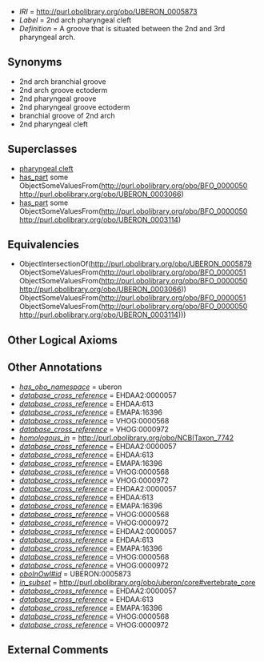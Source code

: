  * *IRI* = http://purl.obolibrary.org/obo/UBERON_0005873
 * *Label* = 2nd arch pharyngeal cleft
 * *Definition* = A groove that is situated between the 2nd and 3rd pharyngeal arch.

## Synonyms

 * 2nd arch branchial groove
 * 2nd arch groove ectoderm
 * 2nd pharyngeal groove
 * 2nd pharyngeal groove ectoderm
 * branchial groove of 2nd arch
 * 2nd pharyngeal cleft

## Superclasses

 * [pharyngeal cleft](../../UBERON/79/UBERON_0005879.md)
 * [has_part](../../BFO/51/BFO_0000051.md) some ObjectSomeValuesFrom(<http://purl.obolibrary.org/obo/BFO_0000050> <http://purl.obolibrary.org/obo/UBERON_0003066>)
 * [has_part](../../BFO/51/BFO_0000051.md) some ObjectSomeValuesFrom(<http://purl.obolibrary.org/obo/BFO_0000050> <http://purl.obolibrary.org/obo/UBERON_0003114>)

## Equivalencies

 * ObjectIntersectionOf(<http://purl.obolibrary.org/obo/UBERON_0005879> ObjectSomeValuesFrom(<http://purl.obolibrary.org/obo/BFO_0000051> ObjectSomeValuesFrom(<http://purl.obolibrary.org/obo/BFO_0000050> <http://purl.obolibrary.org/obo/UBERON_0003066>)) ObjectSomeValuesFrom(<http://purl.obolibrary.org/obo/BFO_0000051> ObjectSomeValuesFrom(<http://purl.obolibrary.org/obo/BFO_0000050> <http://purl.obolibrary.org/obo/UBERON_0003114>)))

## Other Logical Axioms


## Other Annotations

 * *[has_obo_namespace](../../ce/oboInOwl#hasOBONamespace.md)* = uberon
 * *[database_cross_reference](../../ef/oboInOwl#hasDbXref.md)* = EHDAA2:0000057
 * *[database_cross_reference](../../ef/oboInOwl#hasDbXref.md)* = EHDAA:613
 * *[database_cross_reference](../../ef/oboInOwl#hasDbXref.md)* = EMAPA:16396
 * *[database_cross_reference](../../ef/oboInOwl#hasDbXref.md)* = VHOG:0000568
 * *[database_cross_reference](../../ef/oboInOwl#hasDbXref.md)* = VHOG:0000972
 * *[homologous_in](../../core#homologous/in/core#homologous_in.md)* = http://purl.obolibrary.org/obo/NCBITaxon_7742
 * *[database_cross_reference](../../ef/oboInOwl#hasDbXref.md)* = EHDAA2:0000057
 * *[database_cross_reference](../../ef/oboInOwl#hasDbXref.md)* = EHDAA:613
 * *[database_cross_reference](../../ef/oboInOwl#hasDbXref.md)* = EMAPA:16396
 * *[database_cross_reference](../../ef/oboInOwl#hasDbXref.md)* = VHOG:0000568
 * *[database_cross_reference](../../ef/oboInOwl#hasDbXref.md)* = VHOG:0000972
 * *[database_cross_reference](../../ef/oboInOwl#hasDbXref.md)* = EHDAA2:0000057
 * *[database_cross_reference](../../ef/oboInOwl#hasDbXref.md)* = EHDAA:613
 * *[database_cross_reference](../../ef/oboInOwl#hasDbXref.md)* = EMAPA:16396
 * *[database_cross_reference](../../ef/oboInOwl#hasDbXref.md)* = VHOG:0000568
 * *[database_cross_reference](../../ef/oboInOwl#hasDbXref.md)* = VHOG:0000972
 * *[database_cross_reference](../../ef/oboInOwl#hasDbXref.md)* = EHDAA2:0000057
 * *[database_cross_reference](../../ef/oboInOwl#hasDbXref.md)* = EHDAA:613
 * *[database_cross_reference](../../ef/oboInOwl#hasDbXref.md)* = EMAPA:16396
 * *[database_cross_reference](../../ef/oboInOwl#hasDbXref.md)* = VHOG:0000568
 * *[database_cross_reference](../../ef/oboInOwl#hasDbXref.md)* = VHOG:0000972
 * *[oboInOwl#id](../../id/oboInOwl#id.md)* = UBERON:0005873
 * *[in_subset](../../et/oboInOwl#inSubset.md)* = http://purl.obolibrary.org/obo/uberon/core#vertebrate_core
 * *[database_cross_reference](../../ef/oboInOwl#hasDbXref.md)* = EHDAA2:0000057
 * *[database_cross_reference](../../ef/oboInOwl#hasDbXref.md)* = EHDAA:613
 * *[database_cross_reference](../../ef/oboInOwl#hasDbXref.md)* = EMAPA:16396
 * *[database_cross_reference](../../ef/oboInOwl#hasDbXref.md)* = VHOG:0000568
 * *[database_cross_reference](../../ef/oboInOwl#hasDbXref.md)* = VHOG:0000972

## External Comments


